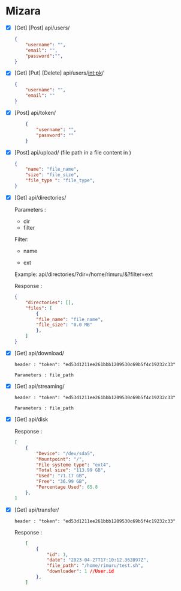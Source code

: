 # Mizara
- [x] [Get] [Post] api/users/

  ```json
  {
      "username": "",
      "email": "",
      "password":"",
  }
  ```

- [x] [Get] [Put] [Delete] api/users/<int:pk>/

    ```json
    {
        "username": "",
        "email": ""
    }
    ```

- [x] [Post] api/token/

    ```json
        {
            "username": "",
            "password": ""
        }
    ```

- [x] [Post] api/upload/ (file path in a file content in )

    ```json
    {
        "name": "file_name",
        "size": "file_size",
        "file_type ": "file_type",
    }
    ```

    

- [x]   [Get] api/directories/

    Parameters : 

    -   dir 
    -   filter

    Filter:

    -   name
        
    -   ext

    Example:
        api/directories/?dir=/home/rimuru/&?filter=ext
    
    Response :
    ```json
    {
        "directories": [],
        "files": [   
            {
            "file_name": "file_name",
            "file_size": "0.0 MB"
            },
        ]
    }
    ```

- [x] [Get] api/download/

    `header : "token": "ed53d1211ee261bbb1209530c69b5f4c19232c33" `

    `Parameters : file_path`

- [x] [Get] api/streaming/

    `header : "token": "ed53d1211ee261bbb1209530c69b5f4c19232c33" `

    `Parameters : file_path`

- [x] [Get] api/disk

    Response :
    ```json
    [   
        {
            "Device": "/dev/sda5",
            "Mountpoint": "/",
            "File systeme type": "ext4",
            "Total size": "113.99 GB",
            "Used": "71.17 GB",
            "Free": "36.99 GB",
            "Percentage Used": 65.8
        },
    ]
    ```

- [x] [Get] api/transfer/

    `header : "token": "ed53d1211ee261bbb1209530c69b5f4c19232c33" `

    Response :

    ```json
        [
            {
                "id": 1,
                "date": "2023-04-27T17:10:12.362897Z",
                "file_path": "/home/rimuru/test.sh",
                "downloader": 1 //User.id
            },
        ]
    ```